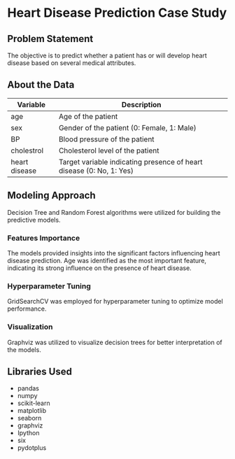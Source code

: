 # Heart Disease Prediction Case Study

## Problem Statement
The objective is to predict whether a patient has or will develop heart disease based on several medical attributes.

## About the Data
| Variable     | Description                              |
|--------------|------------------------------------------|
| age          | Age of the patient                       |
| sex          | Gender of the patient (0: Female, 1: Male) |
| BP           | Blood pressure of the patient            |
| cholestrol   | Cholesterol level of the patient         |
| heart disease| Target variable indicating presence of heart disease (0: No, 1: Yes) |

## Modeling Approach
Decision Tree and Random Forest algorithms were utilized for building the predictive models. 

### Features Importance
The models provided insights into the significant factors influencing heart disease prediction. Age was identified as the most important feature, indicating its strong influence on the presence of heart disease.

### Hyperparameter Tuning
GridSearchCV was employed for hyperparameter tuning to optimize model performance.

### Visualization
Graphviz was utilized to visualize decision trees for better interpretation of the models.

## Libraries Used
- pandas
- numpy
- scikit-learn
- matplotlib
- seaborn
- graphviz
- Ipython
- six
- pydotplus
